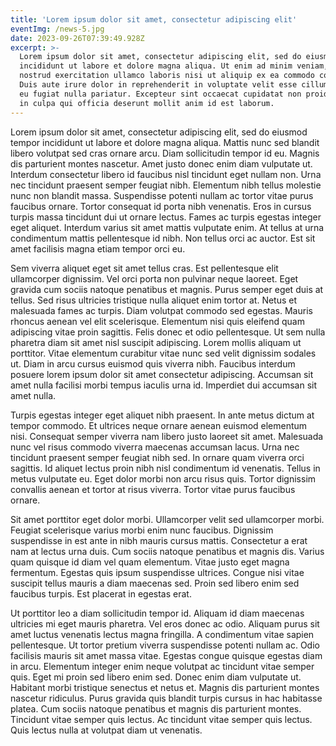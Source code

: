 ```yaml
---
title: 'Lorem ipsum dolor sit amet, consectetur adipiscing elit'
eventImg: /news-5.jpg
date: 2023-09-26T07:39:49.928Z
excerpt: >-
  Lorem ipsum dolor sit amet, consectetur adipiscing elit, sed do eiusmod tempor
  incididunt ut labore et dolore magna aliqua. Ut enim ad minim veniam, quis
  nostrud exercitation ullamco laboris nisi ut aliquip ex ea commodo consequat.
  Duis aute irure dolor in reprehenderit in voluptate velit esse cillum dolore
  eu fugiat nulla pariatur. Excepteur sint occaecat cupidatat non proident, sunt
  in culpa qui officia deserunt mollit anim id est laborum.
---
```


Lorem ipsum dolor sit amet, consectetur adipiscing elit, sed do eiusmod tempor incididunt ut labore et dolore magna aliqua. Mattis nunc sed blandit libero volutpat sed cras ornare arcu. Diam sollicitudin tempor id eu. Magnis dis parturient montes nascetur. Amet justo donec enim diam vulputate ut. Interdum consectetur libero id faucibus nisl tincidunt eget nullam non. Urna nec tincidunt praesent semper feugiat nibh. Elementum nibh tellus molestie nunc non blandit massa. Suspendisse potenti nullam ac tortor vitae purus faucibus ornare. Tortor consequat id porta nibh venenatis. Eros in cursus turpis massa tincidunt dui ut ornare lectus. Fames ac turpis egestas integer eget aliquet. Interdum varius sit amet mattis vulputate enim. At tellus at urna condimentum mattis pellentesque id nibh. Non tellus orci ac auctor. Est sit amet facilisis magna etiam tempor orci eu.

Sem viverra aliquet eget sit amet tellus cras. Est pellentesque elit ullamcorper dignissim. Vel orci porta non pulvinar neque laoreet. Eget gravida cum sociis natoque penatibus et magnis. Purus semper eget duis at tellus. Sed risus ultricies tristique nulla aliquet enim tortor at. Netus et malesuada fames ac turpis. Diam volutpat commodo sed egestas. Mauris rhoncus aenean vel elit scelerisque. Elementum nisi quis eleifend quam adipiscing vitae proin sagittis. Felis donec et odio pellentesque. Ut sem nulla pharetra diam sit amet nisl suscipit adipiscing. Lorem mollis aliquam ut porttitor. Vitae elementum curabitur vitae nunc sed velit dignissim sodales ut. Diam in arcu cursus euismod quis viverra nibh. Faucibus interdum posuere lorem ipsum dolor sit amet consectetur adipiscing. Accumsan sit amet nulla facilisi morbi tempus iaculis urna id. Imperdiet dui accumsan sit amet nulla.

Turpis egestas integer eget aliquet nibh praesent. In ante metus dictum at tempor commodo. Et ultrices neque ornare aenean euismod elementum nisi. Consequat semper viverra nam libero justo laoreet sit amet. Malesuada nunc vel risus commodo viverra maecenas accumsan lacus. Urna nec tincidunt praesent semper feugiat nibh sed. In ornare quam viverra orci sagittis. Id aliquet lectus proin nibh nisl condimentum id venenatis. Tellus in metus vulputate eu. Eget dolor morbi non arcu risus quis. Tortor dignissim convallis aenean et tortor at risus viverra. Tortor vitae purus faucibus ornare.

Sit amet porttitor eget dolor morbi. Ullamcorper velit sed ullamcorper morbi. Feugiat scelerisque varius morbi enim nunc faucibus. Dignissim suspendisse in est ante in nibh mauris cursus mattis. Consectetur a erat nam at lectus urna duis. Cum sociis natoque penatibus et magnis dis. Varius quam quisque id diam vel quam elementum. Vitae justo eget magna fermentum. Egestas quis ipsum suspendisse ultrices. Congue nisi vitae suscipit tellus mauris a diam maecenas sed. Proin sed libero enim sed faucibus turpis. Est placerat in egestas erat.

Ut porttitor leo a diam sollicitudin tempor id. Aliquam id diam maecenas ultricies mi eget mauris pharetra. Vel eros donec ac odio. Aliquam purus sit amet luctus venenatis lectus magna fringilla. A condimentum vitae sapien pellentesque. Ut tortor pretium viverra suspendisse potenti nullam ac. Odio facilisis mauris sit amet massa vitae. Egestas congue quisque egestas diam in arcu. Elementum integer enim neque volutpat ac tincidunt vitae semper quis. Eget mi proin sed libero enim sed. Donec enim diam vulputate ut. Habitant morbi tristique senectus et netus et. Magnis dis parturient montes nascetur ridiculus. Purus gravida quis blandit turpis cursus in hac habitasse platea. Cum sociis natoque penatibus et magnis dis parturient montes. Tincidunt vitae semper quis lectus. Ac tincidunt vitae semper quis lectus. Quis lectus nulla at volutpat diam ut venenatis.
